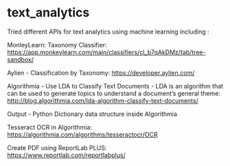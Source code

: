 # text_analytics

Tried different APIs for text analytics using machine learning including :

MonleyLearn: Taxonomy Classifier: https://app.monkeylearn.com/main/classifiers/cl_b7qAkDMz/tab/tree-sandbox/

Aylien - Classification by Taxonomy: https://developer.aylien.com/

Algorithmia - Use LDA to Classify Text Documents - LDA is an algorithm that can be used to generate topics to understand a document’s general theme: http://blog.algorithmia.com/lda-algorithm-classify-text-documents/

Output - Python Dictionary data structure inside Algorithmia

Tesseract OCR in Algorithmia: 
https://algorithmia.com/algorithms/tesseractocr/OCR

Create PDF using ReportLab PLUS: https://www.reportlab.com/reportlabplus/
